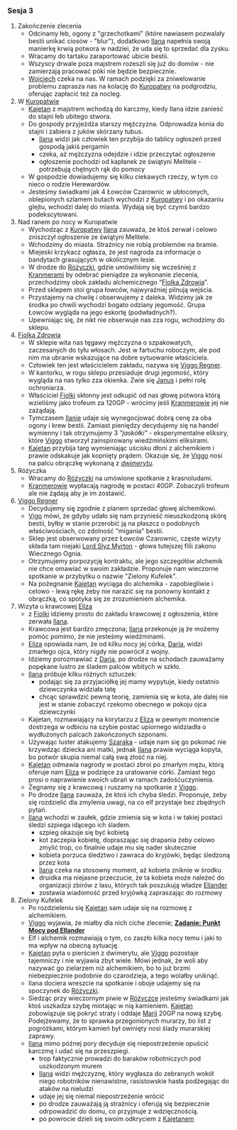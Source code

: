 ### Sesja 3
1. Zakończenie zlecenia
	* Odcinamy łeb, ogony z "grzechotkami" (które nawiasem pozwalały bestii unikać ciosów - "blur"), dodatkowo [Ilana](#g_ilana) napełnia swoją manierkę krwią potwora w nadziei, że uda się to sprzedać dla zysku.
	* Wracamy do tartaku zaraportować ubicie bestii.
	* Wszyscy drwale poza majstrem rozeszli się już do domów - nie zamierzają pracować póki nie będzie bezpiecznie.
	* [Wojciech](#p_wojciech) czeka na nas. W ramach podzięki za zniwelowanie problemu zaprasza nas na kolację do [Kuropatwy](#l_kuropatwa) na podgrodziu, oferując zapłacić też za nocleg.
2. W [Kuropatwie](#l_kuropatwa)
	* [Kajetan](#g_kajetan) z majstrem wchodzą do karczmy, kiedy Ilana idzie zanieść do stajni łeb ubitego stwora.
	* Do gospody przyjeżdża starszy mężczyzna. Odprowadza konia do stajni i zabiera z juków skórzany tubus.
		* [Ilana](#g_ilana) widzi jak człowiek ten przybija do tablicy ogłoszeń przed gospodą jakiś pergamin
		* czeka, aż mężczyzna odejdzie i idzie przeczytać ogłoszenie
		* ogłoszenie pochodzi od kapłanek ze świątyni Melitele - potrzebują chętnych rąk do pomocy
	* W gospodzie dowiadujemy się kilku ciekawych rzeczy, w tym co nieco o rodzie Herewardów.
	* Jesteśmy świadkami jak 4 Łowców Czarownic w ubłoconych, oblepionych szlamem butach wychodzi z [Kuropatwy](#l_kuropatwa) i po okazaniu glejtu, wchodzi dalej do miasta. Wydają się być czymś bardzo podekscytowani. 
3. Nad ranem po nocy w Kuropatwie
	* Wychodząc z [Kuropatwy](#l_kuropatwa) [Ilana](#g_ilana) zauważa, że ktoś zerwał i celowo zniszczył ogłoszenie ze świątyni Melitele.
	* Wchodzimy do miasta. Strażnicy nie robią problemów na bramie.
	* Miejeski krzykacz ogłasza, że jest nagroda za informacje o bandytach grasujących w okolicznym lesie.
	* W drodze do [Różyczki](#l_rozyczka), gdzie umówiliśmy się wcześniej z [Kranmerami](#p_otto_kranmer) by odebrać pieniądze za wykonanie zlecenia, przechodzimy obok zakładu alchemicznego “[Fiolka Zdrowia](#l_fiolka_zdrowia)”.
	* Przed sklepem stoi grupa łowców, najwyraźniej pilnują wejścia.
	* Przystajemy na chwilę i obserwujemy z daleka. Widzimy jak ze środka po chwili wychodzi bogato odziany jegomość. Grupa Łowców wygląda na jego eskortę (podwładnych?).
	* Upewniając się, że nikt nie obserwuje nas zza rogu, wchodzimy do sklepu.
4. [Fiolka Zdrowia](#l_fiolka_zdrowia)
	* W sklepie wita nas tęgawy mężczyzna o szpakowatych, zaczesanych do tyłu włosach. Jest w fartuchu roboczym, ale pod nim ma ubranie wskazujące na dobre sytuowanie właściciela.
	* Człowiek ten jest właścicielem zakładu, nazywa się [Viggo Regner](#p_viggo_regner). 
	* W kantorku, w rogu sklepu przesiaduje drugi jegomość, który wygląda na nas tylko zza okienka. Zwie się [Janus](#p_lukrecja_schattenwort) i pełni rolę ochroniarza.
	* Właściciel [Fiolki](#l_fiolka_zdrowia) skłonny jest odkupić od nas głowę potwora którą wzieliśmy jako trofeum za 120GP - wrócimy jeśli [Kranmerowie](#p_otto_kranmer) jej nie zażądają.
	* Tymczasem [Ilanie](#g_ilana) udaje się wynegocjować dobrą cenę za oba ogony i krew bestii. Zamiast pieniędzy decydujemy się na handel wymienny i tak otrzymujemy 3 *"jaskółki"* - eksperymentalne eliksiry, które [Viggo](#p_viggo_regner) stworzył zainspirowany wiedźmińskimi eliksirami.
	* [Kajetan](#g_kajetan) przybija targ wymieniając uścisku dłoni z alchemikiem i prawie odskakuje jak kopnięty prądem. Okazuje się, że [Viggo](#p_viggo_regner) nosi na palcu obrączkę wykonaną z [*dwimerytu*](#r_dwimeryt).
5. Różyczka
	* Wracamy do [Różyczki](#l_rozyczka) na umówione spotkanie z krasnoludami.
	* [Kranmerowie](#p_otto_kranmer) wypłacają nagrodę w postaci 40GP. Zobaczyli trofeum ale nie żądają aby je im zostawić.
6. [Viggo Regner](#p_viggo_regner)
	* Decydujemy się zgodnie z planem sprzedać głowę alchemikowi. 
	* [Vigo](#p_viggo_regner) mówi, że gdyby udało się nam przynieść nieuszkodzoną skórę bestii, byłby w stanie przerobić ją na płaszcz o podobnych właściwościach, co zdolność "migania" bestii.
	* Sklep jest obserwowany przez Łowców Czarownic, częste wizyty składa tam niejaki [Lord Slyz Myrton](#p_lord_myrton) - głowa tutejszej filii zakonu Wiecznego Ognia.
	* Otrzymujemy porpozycję kontraktu, ale jego szczegółów alchemik nie chce omawiać w swoim zakładzie. Proponuje nam wieczorne spotkanie w przybytku o nazwie "Zielony Kufelek".
	* Na pożegnanie [Kajetan](#g_kajetan) wyciąga do alchemika - zapobiegliwie i celowo - lewą rękę żeby nie narazić się na ponowny kontakt z obrączką, co spotyka się ze zrozumieniem alchemika.
7. Wizyta u krawcowej [Eliza](#p_eliza)
	* z [Fiolki](#l_fiolka_zdrowia) idziemy prosto do zakładu krawcowej z ogłoszenia, które zerwała [Ilana](#g_ilana).
	* Krawcowa jest bardzo zmęczona; [Ilana](#g_ilana) przekonuje ją że możemy pomóc pomimo, że nie jesteśmy wiedźminami.
	* [Eliza](#p_eliza) opowiada nam, że od kilku nocy jej córka, [Daria](#p_daria), widzi zmarłego ojca, który nigdy nie powrócił z wojny.
	* Idziemy porozmawiać z [Darią](#p_daria), po drodze na schodach zauważamy popękane lustro ze śladem palców wbitych w szkło.
	* [Ilana](#g_ilana) próbuje kilku różnych sztuczek:
		* podając się za przyjaciółkę jej mamy wypytuje, kiedy ostatnio dziewczynka widziała tatę
		* chcąc sprawdzić pewną teorię, zamienia się w kota, ale dalej nie jest w stanie zobaczyć rzekomo obecnego w pokoju ojca dziewczynki
	* Kajetan, rozmawiający na korytarzu z [Elizą](#p_eliza) w pewnym momencie dostrzega w odbiciu na szybie postać upiornego widziadła o wydłużonych palcach zakończonych szponami. 
	* Używając luster atakujemy [Szaraka](#b_szarak) - udaje nam się go pokonać nie krzywdząc dziecka ani matki, jednak [Ilana](#g_ilana) prawie wyciąga kopyta, bo potwór skupia niemal całą swą złość na niej.
	* [Kajetan](#g_kajetan) odmawia nagrody w postaci zbroi po zmarłym mężu, którą oferuje nam [Eliza](#p_eliza) w podzięce za uratowanie córki. Zamiast tego prosi o naprawienie swoich ubrań w ramach zadośćuczynienia.
	* Żegnamy się z krawcową i ruszamy na spotkanie z [Viggo](#p_viggo_regner).
	* Po drodze [Ilana](#g_ilana) zauważa, że ktoś ich chyba śledzi. Proponuje, żeby się rozdzielić dla zmylenia uwagi, na co elf przystaje bez zbędnych pytań.
	* [Ilana](#g_ilana) wchodzi w zaułek, gdzie zmienia się w kota i w takiej postaci śledzi szpiega idącego ich śladem.
		* szpieg okazuje się być kobietą
		* kot zaczepia kobietę, dopraszając się drapania żeby celowo zmylić trop, co finalnie udaje mu się nader skutecznie
		* kobieta porzuca śledztwo i zawraca do kryjówki, będąc śledzoną przez kota
		* [Ilana](#g_ilana) czeka na stosowny moment, aż kobieta zniknie w środku
		* druidka ma niejasne przeczucie, że ta kobieta może należeć do organizacji zbirów z lasu, których tak poszukują władze [Ellander](#l_ellander)
		* zostawia wiadomość przed kryjówką zapraszając do rozmowy
8. Zielony Kufelek
	* Po rozdzieleniu się [Kajetan](#g_kajetan) sam udaje się na rozmowę z alchemikiem.
	* [Viggo](#p_viggo_regner) wyjawia, że miałby dla nich ciche zlecenie; **[Zadanie: Punkt Mocy pod Ellander](#z_q2)**
	* Elf i alchemik rozmawiają o tym, co zaszło kilka nocy temu i jaki to ma wpływ na obecną sytuację.
	* [Kajetan](#g_kajetan) pyta o pierścień z dwimerytu, ale [Viggo](#p_viggo_regner) pozostaje tajemniczy i nie wyjawia zbyt wiele. Mówi jednak, że woli aby nazywać go zielarzem niż alchemikiem, bo to już brzmi niebezpiecznie podobnie do czarodzieja, a tego wolałby uniknąć.
	* Ilana dociera wreszcie na spotkanie i oboje udajemy się na spoczynek do [Różyczki](#l_rozyczka).
	* Siedząc przy wieczornym piwie w [Różyczce](#l_rozyczka) jesteśmy świadkami jak ktoś uszkadza szybę miotając w nią kamieniem. [Kajetan](#g_kajetan) zobowiązuje się pokryć straty i oddaje [Marii](#p_maria) 20GP na nową szybę. Podejżewamy, że to sprawka przegonionych murarzy, bo list z pogróżkami, którym kamień był owinięty nosi ślady murarskiej zaprawy.
	* [Ilana](#g_ilana) mimo późnej pory decyduje się niepostrzeżenie opuścić karczmę i udać się na przeszpiegi.
		* trop faktycznie prowadzi do baraków robotniczych pod uszkodzonym murem 
		* [Ilana](#g_ilana) widzi mężczyznę, który wygłasza do zebranych wokół niego robotników nienawistne, rasistowskie hasła podżegając do ataków na nieludzi
		* udaje jej się niemal niepostrzeżenie wrócić
		* po drodze zauważają ją strażnicy i oferują się bezpiecznie odrpowadzić do domu, co przyjmuje z wdzięcznością.
		* po powrocie dzieli się swoim odkryciem z [Kajetanem](#g_kajetan)
	